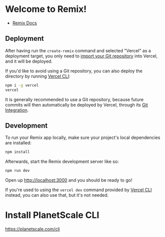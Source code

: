 # Welcome to Remix!

- [Remix Docs](https://remix.run/docs)

## Deployment

After having run the `create-remix` command and selected "Vercel" as a
deployment target, you only need to
[import your Git repository](https://vercel.com/new) into Vercel, and it will be
deployed.

If you'd like to avoid using a Git repository, you can also deploy the directory
by running [Vercel CLI](https://vercel.com/cli):

```sh
npm i -g vercel
vercel
```

It is generally recommended to use a Git repository, because future commits will
then automatically be deployed by Vercel, through its
[Git Integration](https://vercel.com/docs/concepts/git).

## Development

To run your Remix app locally, make sure your project's local dependencies are
installed:

```sh
npm install
```

Afterwards, start the Remix development server like so:

```sh
npm run dev
```

Open up [http://localhost:3000](http://localhost:3000) and you should be ready
to go!

If you're used to using the `vercel dev` command provided by
[Vercel CLI](https://vercel.com/cli) instead, you can also use that, but it's
not needed.

# Install PlanetScale CLI

https://planetscale.com/cli
